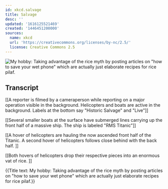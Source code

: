 ```yaml
---
id: xkcd.salvage
title: Salvage
desc: ''
updated: '1616125521469'
created: '1446451200000'
sources:
  name: xkcd
  url: 'https://creativecommons.org/licenses/by-nc/2.5/'
  license: Creative Commons 2.5
---
```

![My hobby: Taking advantage of the rice myth by posting articles on "how to save your wet phone" which are actually just elaborate recipes for rice pilaf.](https://imgs.xkcd.com/comics/salvage.png)

## Transcript
[[A reporter is filmed by a cameraperson while reporting on a major operation visible in the background. Helicopters and boats are active in the background.  Labels at the bottom say "Historic Salvage" and "Live"]]

[[Several smaller boats at the surface have submerged lines carrying up the front half of a massive ship.  The ship is labeled "RMS Titanic"]]

[[A hover of helicopters are hauling the now ascended front half of the Titanic.  A second hover of helicopters follows close behind with the back half. ]]

[[Both hovers of helicopters drop their respective pieces into an enormous vat of rice. ]]

{{Title text: My hobby: Taking advantage of the rice myth by posting articles on "how to save your wet phone" which are actually just elaborate recipes for rice pilaf.}}
